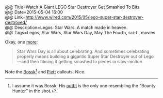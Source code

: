 @@ Title=Watch A Giant LEGO Star Destroyer Get Smashed To Bits  
@@ Date=2015-05-04 16:00  
@@ Link=http://www.wired.com/2015/05/lego-super-star-destroyer-destroyed/    
@@ Description=Legos. Star Wars. A match made in heaven.  
@@ Tags=Legos, Star Wars, Star Wars Day, May The Fourth, sci-fi, movies  

Okay, one [more](@@SiteRoot@@/2015/5/4/mark-hamill-star-wars-screen-test):
>Star Wars Day is all about celebrating. And sometimes celebrating properly means building a gigantic Super Star Destroyer out of Lego—and then filming it getting smashed to pieces in slow-motion. 

Note the [Bossk](http://starwars.wikia.com/wiki/Bossk)[^bo] and [Piett](http://starwars.wikia.com/wiki/Firmus_Piett) callouts. Nice. 

[^bo]: I assume it was Bossk. His [outfit](http://gadgets.gunaxin.com/a-tribute-to-the-bounty-hunters-of-empire-strikes-back/56308) is the only one resembling the "Bounty Hunter" in the shot. 